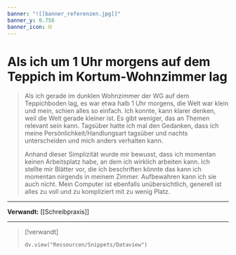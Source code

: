 ```yaml
---
banner: "![[banner_referenzen.jpg]]"
banner_y: 0.756
banner_icon: ⛓️
---
```


# Als ich um 1 Uhr morgens auf dem Teppich im Kortum-Wohnzimmer lag

> Als ich gerade im dunklen Wohnzimmer der WG auf dem Teppichboden lag, es war etwa halb 1 Uhr morgens, die Welt war klein und mein, schien alles so einfach. Ich konnte, kann klarer denken, weil die Welt gerade kleiner ist. Es gibt weniger, das an Themen relevant sein kann. Tagsüber hatte ich mal den Gedanken, dass ich meine Persönlichkeit/Handlungsart tagsüber und nachts unterscheiden und mich anders verhalten kann.
> 
> Anhand dieser Simplizität wurde mir bewusst, dass ich momentan keinen Arbeitsplatz habe, an dem ich wirklich arbeiten kann. Ich stellte mir Blätter vor, die ich beschriften könnte das kann ich momentan nirgends in meinem Zimmer. Aufbewahren kann ich sie auch nicht. Mein Computer ist ebenfalls unübersichtlich, generell ist alles zu voll und zu kompliziert mit zu wenig Platz.

---

**Verwandt:** [[Schreibpraxis]]

---

> [!verwandt]
> ```dataviewjs
> dv.view("Ressourcen/Snippets/Dataview")
> ```